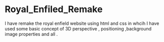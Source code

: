 # Royal_Enfiled_Remake
I have remake the royal enfield website using html and css in whcih I have used some basic concept of 3D perspective , positioning ,background image properties and all .
